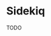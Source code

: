 # Sidekiq

<!--
Rails
-->

<!-- ## Start

```sh
bundle exec sidekiq
```

## Reset

```sh
rails c
Sidekiq::Stats.new.reset
```

## Show Process

```sh
ps -ef | grep sidekiq | grep -v grep
```

## Kill Process

```sh
ps -ef | grep sidekiq | grep -v grep | awk '{print $2}' | xargs kill -9
``` -->

TODO
